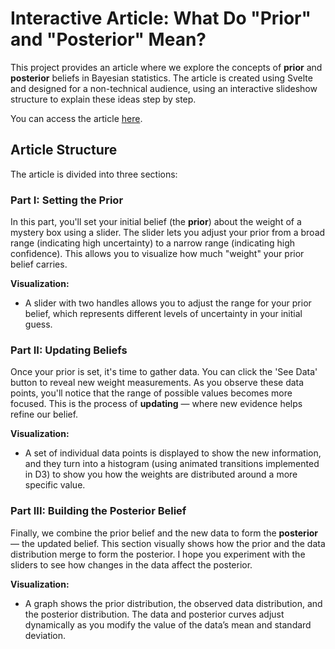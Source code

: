 # Interactive Article: What Do "Prior" and "Posterior" Mean?

This project provides an article where we explore the concepts of **prior** and **posterior** beliefs in Bayesian statistics. The article is created using Svelte and designed for a non-technical audience, using an interactive slideshow structure to explain these ideas step by step.

You can access the article [here](https://6736d946990f560008dc3ee0--bespoke-chebakia-8b4932.netlify.app/).

## Article Structure

The article is divided into three sections:

### Part I: Setting the Prior

In this part, you'll set your initial belief (the **prior**) about the weight of a mystery box using a slider. The slider lets you adjust your prior from a broad range (indicating high uncertainty) to a narrow range (indicating high confidence). This allows you to visualize how much "weight" your prior belief carries.

**Visualization:**  
- A slider with two handles allows you to adjust the range for your prior belief, which represents different levels of uncertainty in your initial guess.

### Part II: Updating Beliefs

Once your prior is set, it's time to gather data. You can click the 'See Data' button to reveal new weight measurements. As you observe these data points, you'll notice that the range of possible values becomes more focused. This is the process of **updating** — where new evidence helps refine our belief.

**Visualization:**  
- A set of individual data points is displayed to show the new information, and they turn into a histogram (using animated transitions implemented in D3) to show you how the weights are distributed around a more specific value.

### Part III: Building the Posterior Belief

Finally, we combine the prior belief and the new data to form the **posterior** — the updated belief. This section visually shows how the prior and the data distribution merge to form the posterior. I hope you experiment with the sliders to see how changes in the data affect the posterior.

**Visualization:**  
- A graph shows the prior distribution, the observed data distribution, and the posterior distribution. The data and posterior curves adjust dynamically as you modify the value of the data’s mean and standard deviation.

